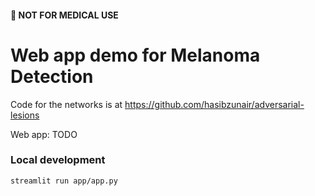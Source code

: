 #### :red_circle: NOT FOR MEDICAL USE
# Web app demo for Melanoma Detection

Code for the networks is at https://github.com/hasibzunair/adversarial-lesions 

Web app: TODO

### Local development

```
streamlit run app/app.py
```